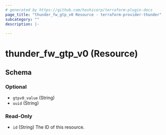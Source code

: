 ```yaml
---
# generated by https://github.com/hashicorp/terraform-plugin-docs
page_title: "thunder_fw_gtp_v0 Resource - terraform-provider-thunder"
subcategory: ""
description: |-
  
---
```


# thunder_fw_gtp_v0 (Resource)





<!-- schema generated by tfplugindocs -->
## Schema

### Optional

- `gtpv0_value` (String)
- `uuid` (String)

### Read-Only

- `id` (String) The ID of this resource.


